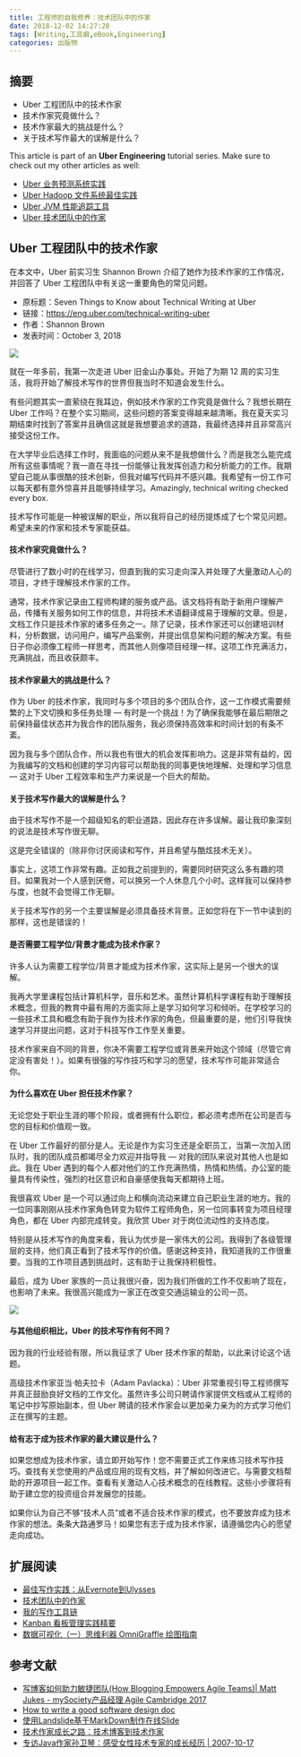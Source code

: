 ```yaml
---
title: 工程师的自我修养：技术团队中的作家
date: 2018-12-02 14:27:28
tags: [Writing,工具癖,eBook,Engineering]
categories: 出版物
---
```

## 摘要

- Uber 工程团队中的技术作家
- 技术作家究竟做什么？
- 技术作家最大的挑战是什么？
- 关于技术写作最大的误解是什么？

<!--more-->

This article is part of an **Uber Engineering** tutorial series. Make sure to check out my other articles as well:

- [Uber 业务预测系统实践](https://riboseyim.com/2018/10/03/Machine-Learning-Uber/)
- [Uber Hadoop 文件系统最佳实践](https://riboseyim.com/2018/08/01/OpenSource-Hadoop/)
- [Uber JVM 性能追踪工具](https://riboseyim.com/2018/08/07/Linux-Perf-JVM/)
- [Uber 技术团队中的作家](https://riboseyim.com/2018/12/02/Writing-Technical/)


## Uber 工程团队中的技术作家

在本文中，Uber 前实习生 Shannon Brown 介绍了她作为技术作家的工作情况，并回答了 Uber 工程团队中有关这一重要角色的常见问题。

- 原标题：Seven Things to Know about Technical Writing at Uber
- 链接：https://eng.uber.com/technical-writing-uber
- 作者：Shannon Brown
- 发表时间：October 3, 2018

![](http://riboseyim-qiniu.riboseyim.com/Uber-Writer-Shannon-Brown-Header-696x447.jpg)

就在一年多前，我第一次走进 Uber 旧金山办事处。开始了为期 12 周的实习生活，我将开始了解技术写作的世界但我当时不知道会发生什么。

有些问题其实一直萦绕在我耳边，例如技术作家的工作究竟是做什么？我想长期在 Uber 工作吗？在整个实习期间，这些问题的答案变得越来越清晰。我在夏天实习期结束时找到了答案并且确信这就是我想要追求的道路，我最终选择并且非常高兴接受这份工作。

在大学毕业后选择工作时，我面临的问题从来不是我想做什么？而是我怎么能完成所有这些事情呢？我一直在寻找一份能够让我发挥创造力和分析能力的工作。我期望自己能从事很酷的技术创新，但我对编写代码并不感兴趣。我希望有一份工作可以每天都有意外惊喜并且能够持续学习。Amazingly, technical writing checked every box.

技术写作可能是一种被误解的职业，所以我将自己的经历提炼成了七个常见问题。希望未来的作家和技术专家能获益。

#### 技术作家究竟做什么？

尽管进行了数小时的在线学习，但直到我的实习走向深入并处理了大量激动人心的项目，才终于理解技术作家的工作。

通常，技术作家记录由工程师构建的服务或产品。该文档将有助于新用户理解产品，传播有关服务如何工作的信息，并将技术术语翻译成易于理解的文章。但是，文档工作只是技术作家的诸多任务之一。除了记录，技术作家还可以创建培训材料，分析数据，访问用户，编写产品案例，并提出信息架构问题的解决方案。有些日子你必须像工程师一样思考，而其他人则像项目经理一样。这项工作充满活力，充满挑战，而且收获颇丰。

#### 技术作家最大的挑战是什么？

作为 Uber 的技术作家，我同时与多个项目的多个团队合作，这一工作模式需要频繁的上下文切换和多任务处理 — 有时是一个挑战！为了确保我能够在最后期限之前保持最佳状态并为我合作的团队服务，我必须保持高效率和时间计划的有条不紊。

因为我与多个团队合作，所以我也有很大的机会发挥影响力。这是非常有益的，因为我编写的文档和创建的学习内容可以帮助我的同事更快地理解、处理和学习信息 — 这对于 Uber 工程效率和生产力来说是一个巨大的帮助。

#### 关于技术写作最大的误解是什么？

由于技术写作不是一个超级知名的职业道路，因此存在许多误解。最让我印象深刻的说法是技术写作很无聊。

这是完全错误的（除非你讨厌阅读和写作，并且希望与酷炫技术无关）。

事实上，这项工作非常有趣。正如我之前提到的，需要同时研究这么多有趣的项目。如果我对一个人感到厌倦，可以换另一个人休息几个小时。这样我可以保持参与度，也就不会觉得工作无聊。

关于技术写作的另一个主要误解是必须具备技术背景。正如您将在下一节中读到的那样，这也是错误的！

#### 是否需要工程学位/背景才能成为技术作家？

许多人认为需要工程学位/背景才能成为技术作家，这实际上是另一个很大的误解。

我再大学里课程包括计算机科学，音乐和艺术。虽然计算机科学课程有助于理解技术概念，但我的教育中最有用的方面实际上是学习如何学习和倾听。在学校学习的一些技术工具和概念有助于我作为技术作家的角色，但最重要的是，他们引导我快速学习并提出问题，这对于科技写作工作至关重要。

技术作家来自不同的背景，你决不需要工程学位或背景来开始这个领域（尽管它肯定没有害处！）。如果有很强的写作技巧和学习的愿望，技术写作可能非常适合你。

#### 为什么喜欢在 Uber 担任技术作家？

无论您处于职业生涯的哪个阶段，或者拥有什么职位，都必须考虑所在公司是否与您的目标和价值观一致。

在 Uber 工作最好的部分是人。无论是作为实习生还是全职员工，当第一次加入团队时，我的团队成员都竭尽全力欢迎并指导我 — 对我的团队来说对其他人也是如此。我在 Uber 遇到的每个人都对他们的工作充满热情，热情和热情。办公室的能量具有传染性，强烈的社区意识和自豪感使我每天都期待上班。

我很喜欢 Uber 是一个可以通过向上和横向流动来建立自己职业生涯的地方。我的一位同事刚刚从技术作家角色转变为软件工程师角色，另一位同事转变为项目经理角色，都在 Uber 内部完成转变。我欣赏 Uber 对于岗位流动性的支持态度。

特别是从技术写作的角度来看，我认为优步是一家伟大的公司。我得到了各级管理层的支持，他们真正看到了技术写作的价值。感谢这种支持，我知道我的工作很重要。当我的工作项目遇到挑战时，这有助于让我保持积极性。

最后，成为 Uber 家族的一员让我很兴奋，因为我们所做的工作不仅影响了现在，也影响了未来。我很高兴能成为一家正在改变交通运输业的公司一员。

![](http://riboseyim-qiniu.riboseyim.com/Uber-Writer-Female.png)

#### 与其他组织相比，Uber 的技术写作有何不同？

因为我的行业经验有限，所以我征求了 Uber 技术作家的帮助，以此来讨论这个话题。

高级技术作家亚当·帕夫拉卡（Adam Pavlacka）：Uber 非常重视引导工程师撰写并真正鼓励良好文档的工作文化。虽然许多公司只聘请作家提供文档或从工程师的笔记中抄写原始副本，但 Uber 聘请的技术作家会以更加亲力亲为的方式学习他们正在撰写的主题。

#### 给有志于成为技术作家的最大建议是什么？

如果您想成为技术作家，请立即开始写作！您不需要正式工作来练习技术写作技巧。查找有关您使用的产品或应用的现有文档，并了解如何改进它。与需要文档帮助的开源项目一起工作。查看有关激动人心技术概念的在线教程。这些小步骤将有助于建立您的投资组合并发展您的技能。

如果你认为自己不够“技术人员”或者不适合技术作家的模式，也不要放弃成为技术作家的想法。条条大路通罗马！如果您有志于成为技术作家，请遵循您内心的愿望走向成功。

## 扩展阅读
- [最佳写作实践：从Evernote到Ulysses](https://riboseyim.github.io/2016/06/11/Writing/)
- [技术团队中的作家](https://riboseyim.com/2018/12/02/Writing-Technical/)
- [我的写作工具链](https://riboseyim.com/2017/06/03/Writing-WriterToolChain/)
- [Kanban 看板管理实践精要](https://riboseyim.github.io/2017/08/06/TeamWork-Kanban/)
- [数据可视化（一）思维利器 OmniGraffle 绘图指南 ](https://riboseyim.github.io/2017/09/15/Visualization-OmniGraffle/)

## 参考文献
- [写博客如何助力敏捷团队(How Blogging Empowers Agile Teams)| Matt Jukes - mySociety产品经理 Agile Cambridge 2017 ](http://www.infoq.com/cn/news/2017/10/blogging-empowers-agile-teams?utm_campaign=infoq_content&utm_source=infoq&utm_medium=feed&utm_term=global)
- [How to write a good software design doc](https://medium.freecodecamp.org/how-to-write-a-good-software-design-document-66fcf019569c)
- [使用Landslide基于MarkDown制作在线Slide](http://lionheartwang.github.io/blog/2017/11/26/shi-yong-landslideji-yu-markdownzhi-zuo-zai-xian-slide/)
- [技术作家成长之路：技术博客到技术作家](https://gitbook.cn/books/5af39708fadc1504a6dd9269/index.html)
- [专访Java作家孙卫琴：感受女性技术专家的成长经历 | 2007-10-17 ](http://expert.51cto.com/art/200710/58202_all.htm)
